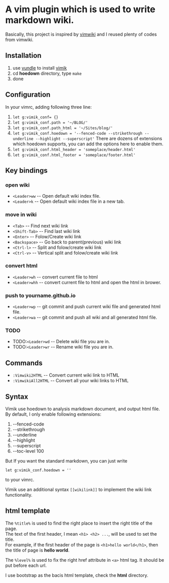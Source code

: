 # A vim plugin which is used to write markdown wiki.

Basically, this project is inspired by [vimwiki](https://github.com/vimwiki/vimwiki) and I reused plenty of codes from vimwiki.

## Installation
1. use [vundle](https://github.com/VundleVim/Vundle.vim) to install [vimik](https://github.com/xrfind/vimik)
2. cd **hoedown** directory, type `make`
3. done

## Configuration
In your vimrc, adding following three line:

1. `let g:vimik_conf= {}`
2. `let g:vimik_conf.path = '~/BLOG/'`
3. `let g:vimik_conf.path_html = '~/Sites/blog/'`
4. `let g:vimik_conf.hoedown = '--fenced-code --strikethrough --underline --highlight --superscript'`
	There are dozens of extensions which hoedown supports, you can add the options here to enable them.
5. `let g:vimik_conf.html_header = 'someplace/header.html'`
6. `let g:vimik_conf.html_footer = 'someplace/footer.html'`

## Key bindings

### open wiki
* `<Leader>ww` -- Open default wiki index file.
* `<Leader>k` -- Open default wiki index file in a new tab.

### move in wiki
* `<Tab>` -- Find next wiki link
* `<Shift-Tab>` -- Find last wiki link
* `<Enter>` -- Folow/Create wiki link
* `<Backspace>` -- Go back to parent(previous) wiki link
* `<Ctrl-l>` -- Split and folow/create wiki link
* `<Ctrl-v>` -- Vertical split and folow/create wiki link

### convert html
* `<Leader>wh` -- convert current file to html
* `<Leader>whh` -- convert current file to html and open the html in brower.

### push to yourname.github.io
* `<Leader>wp` -- git commit and push current wiki file and generated html file.
* `<Leader>wa` -- git commit and push all wiki and all generated html file.

### TODO
* TODO:`<Leader>wd` -- Delete wiki file you are in.
* TODO:`<Leader>wr` -- Rename wiki file you are in.

## Commands
* `:Vimwiki2HTML` -- Convert current wiki link to HTML
* `:VimwikiAll2HTML` -- Convert all your wiki links to HTML

## Syntax
Vimik use hoedown to analysis markdown document, and output html file.
By default, I only enable following extensions:

1. --fenced-code 
2. --strikethrough
3. --underline
4. --highlight
5. --superscript
6. --toc-level 100

But If you want the standard markdown, you can just write 

```vim
let g:vimik_conf.hoedown = ''
```
to your vimrc.	

Vimik use an additional syntax `[[wikilink]]` to implement the wiki link functionality.

## html template
The `%title%` is used to find the right place to insert the right title of the page.  
The text of the first header, I mean `<h1> <h2> ...`, will be used to set the title.  
For example, if the first header of the page is `<h1>hello world</h1>`, then the title of page 
is **hello world**.

The `%level%` is used to fix the right href attribute in `<a>` html tag. It should be put before 
each url.

I use bootstrap as the bacis html template, check the **html** directory.
